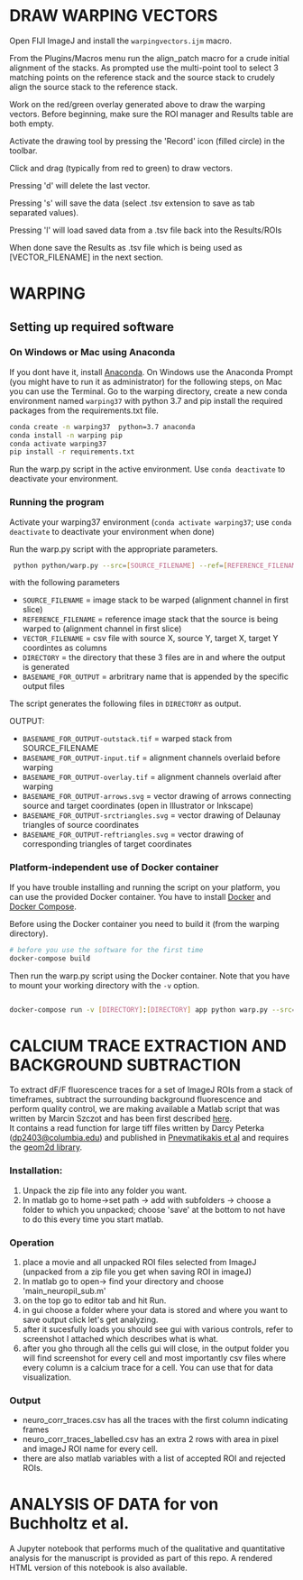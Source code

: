 
# DRAW WARPING VECTORS

Open FIJI ImageJ and install the `warpingvectors.ijm` macro.

From the Plugins/Macros menu run the align_patch macro for a crude initial alignment of the stacks. As prompted use the multi-point tool to select 3 matching points on the reference stack and the source stack to crudely align the source stack to the reference stack.

Work on the red/green overlay generated above to draw the warping vectors.
Before beginning, make sure the ROI manager and Results table are both empty.

Activate the drawing tool by pressing the 'Record' icon (filled circle) in the toolbar.

Click and drag (typically from red to green) to draw vectors.

Pressing 'd' will delete the last vector.

Pressing 's' will save the data (select .tsv extension to save as tab separated values).

Pressing 'l' will load saved data from a .tsv file back into the Results/ROIs

When done save the Results as .tsv file which is being used as 
[VECTOR_FILENAME] in the next section.



# WARPING

## Setting up required software

### On Windows or Mac using Anaconda

If you dont have it, install [Anaconda](https://docs.anaconda.com/anaconda/install/windows/).
On Windows use the  Anaconda Prompt (you might have to run it as administrator) for the following steps, on Mac you can use the Terminal.
 Go to the warping directory, create a new conda environment named `warping37` with python 3.7 and pip install the required packages from the requirements.txt file.

```bash
conda create -n warping37  python=3.7 anaconda
conda install -n warping pip
conda activate warping37
pip install -r requirements.txt
```

Run the warp.py script in the active environment. Use `conda deactivate` to deactivate your environment.


### Running the program

Activate your warping37 environment (`conda activate warping37`; use `conda deactivate` to deactivate your environment when done)

Run the warp.py script with the appropriate parameters.

```bash
 python python/warp.py --src=[SOURCE_FILENAME] --ref=[REFERENCE_FILENAME] --out=[BASENAME_FOR_OUTPUT] --vec=[VECTOR_FILENAME] --dir=[DIRECTORY]
```
  
with the following parameters
  

- `SOURCE_FILENAME` = image stack to be warped (alignment channel in first slice)
- `REFERENCE_FILENAME` = reference image stack that the source is being warped to (alignment channel in first slice)
- `VECTOR_FILENAME` = csv file with source X, source Y, target X, target Y coordintes as columns
- `DIRECTORY` = the directory that these 3 files are in and where the output is generated
- `BASENAME_FOR_OUTPUT` = arbritrary name that is appended by the specific output files

The script generates the following files in `DIRECTORY` as output.

OUTPUT:

- `BASENAME_FOR_OUTPUT-outstack.tif` = warped stack from SOURCE_FILENAME
- `BASENAME_FOR_OUTPUT-input.tif` = alignment channels overlaid before warping
- `BASENAME_FOR_OUTPUT-overlay.tif` = alignment channels overlaid after warping
- `BASENAME_FOR_OUTPUT-arrows.svg` = vector drawing of arrows connecting source and target coordinates (open in Illustrator or Inkscape)
- `BASENAME_FOR_OUTPUT-srctriangles.svg` = vector drawing of Delaunay triangles of source coordinates
- `BASENAME_FOR_OUTPUT-reftriangles.svg` = vector drawing of corresponding triangles of target coordinates


### Platform-independent use of Docker container


If you have trouble installing and running the script on your platform, you can use the provided Docker container. You have to install [Docker](https://docs.docker.com/install/) and
[Docker Compose](https://docs.docker.com/compose/install/).  

Before using the Docker container you need to build it (from the warping directory).

```bash
# before you use the software for the first time
docker-compose build
```

Then run the warp.py script using the Docker container. Note that you have to mount your working directory with the `-v` option.

```bash

docker-compose run -v [DIRECTORY]:[DIRECTORY] app python warp.py --src=[SOURCE_FILENAME] --ref=[REFERENCE_FILENAME] --out=[BASENAME_FOR_OUTPUT] --vec=[VECTOR_FILENAME] --dir=[DIRECTORY]
```

# CALCIUM TRACE EXTRACTION AND BACKGROUND SUBTRACTION

To extract dF/F fluorescence traces for a set of ImageJ ROIs from a stack of timeframes, subtract the surrounding background fluorescence and perform quality control, we are making available a Matlab script that was written by Marcin Szczot and has been first described [here](https://www.ncbi.nlm.nih.gov/pmc/articles/PMC5599122/).  
It contains a read function  for large tiff files written by Darcy Peterka (dp2403@columbia.edu) and published in [Pnevmatikakis et al](https://www.ncbi.nlm.nih.gov/pmc/articles/pmid/26774160/)
and requires the [geom2d library](https://www.mathworks.com/matlabcentral/fileexchange/7844-geom2d).  
  
### Installation:

1) Unpack the zip file into any folder you want.
2) In matlab go to home->set path -> add with subfolders -> choose a folder to which you unpacked; choose 'save' at the bottom to not have to do this every time you start matlab. 

### Operation  

1) place a movie and all unpacked ROI files selected from ImageJ (unpacked from a zip file you get when saving ROI in imageJ)
2) In matlab go to open-> find your directory and choose 'main_neuropil_sub.m'
3) on the top go to editor tab and hit Run.
4) in gui choose a folder where your data is stored and where you want to save output click let's get analyzing.
5) after it sucesfully loads you should see gui with various controls, refer to screenshot I attached which describes what is what.
6) after you gho through all the cells gui will close, in the output folder you will find screenshot for every cell and most importantly csv files where every column is a calcium trace for a cell. You can use that for data visualization.

### Output  
  
   - neuro_corr_traces.csv has all the traces with the first column indicating frames
   - neuro_corr_traces_labelled.csv has an extra 2 rows with area in pixel and imageJ ROI name for every cell.
   - there are also matlab variables with a list of accepted ROI and rejected ROIs.
 


# ANALYSIS OF DATA for von Buchholtz et al.

A Jupyter notebook that performs much of the qualitative and quantitative analysis for the manuscript 
is provided as part of this repo. A rendered HTML version of this notebook is also available.
